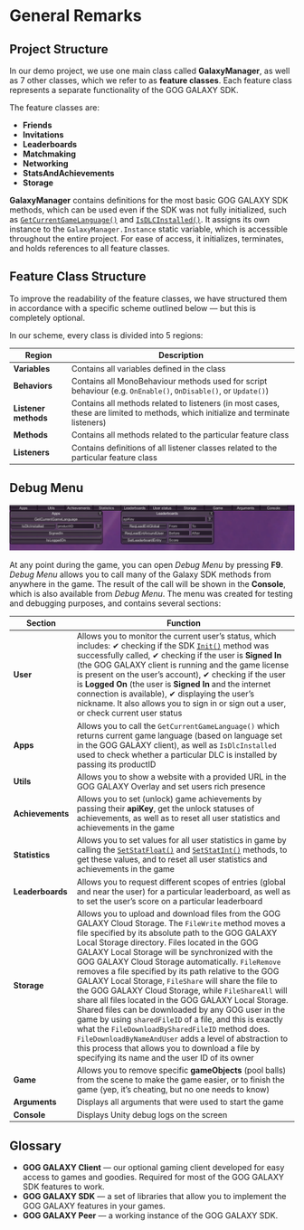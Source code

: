 # General Remarks

## Project Structure

In our demo project, we use one main class called **GalaxyManager**, as well as 7 other classes, which we refer to as **feature classes**. Each feature class represents a separate functionality of the GOG GALAXY SDK.

The feature classes are:

- **Friends**
- **Invitations**
- **Leaderboards**
- **Matchmaking**
- **Networking**
- **StatsAndAchievements**
- **Storage**

**GalaxyManager** contains definitions for the most basic GOG GALAXY SDK methods, which can be used even if the SDK was not fully initialized, such as [`GetCurrentGameLanguage()`](https://docs.gog.com/galaxyapi/classgalaxy_1_1api_1_1IApps.html#a3f9c65577ba3ce08f9addb81245fa305) and [`IsDLCInstalled()`](https://docs.gog.com/galaxyapi/classgalaxy_1_1api_1_1IApps.html#a46fbdec6ec2e1b6d1a1625ba157d3aa2). It assigns its own instance to the `GalaxyManager.Instance` static variable, which is accessible throughout the entire project. For ease of access, it initializes, terminates, and holds references to all feature classes.

## Feature Class Structure

To improve the readability of the feature classes, we have structured them in accordance with a specific scheme outlined below — but this is completely optional.

In our scheme, every class is divided into 5 regions:

| **Region**           | Description                                                  |
| -------------------- | ------------------------------------------------------------ |
| **Variables**        | Contains all variables defined in the class                  |
| **Behaviors**        | Contains all MonoBehaviour methods used for script behaviour (e.g. `OnEnable()`, `OnDisable()`, or `Update()`) |
| **Listener methods** | Contains all methods related to listeners (in most cases, these are limited to methods, which initialize and terminate listeners) |
| **Methods**          | Contains all methods related to the particular feature class |
| **Listeners**        | Contains definitions of all listener classes related to the particular feature class |

## Debug Menu

![Debug Menu](_assets/demo-debug-menu.png)

At any point during the game, you can open *Debug Menu* by pressing **F9**. *Debug Menu* allows you to call many of the Galaxy SDK methods from anywhere in the game. The result of the call will be shown in the **Console**, which is also available from *Debug Menu*. The menu was created for testing and debugging purposes, and contains several sections:

| **Section**      | Function                                                     |
| ---------------- | ------------------------------------------------------------ |
| **User**  | Allows you to monitor the current user’s status, which includes: ✔︎ checking if the SDK [`Init()`](https://docs.gog.com/galaxyapi/group__Peer.html#ga7d13610789657b6aebe0ba0aa542196f) method was successfully called, ✔︎ checking if the user is **Signed In** (the GOG GALAXY client is running and the game license is present on the user’s account), ✔︎ checking if the user is **Logged On** (the user is **Signed In** and the internet connection is available), ✔︎ displaying the user’s nickname. It also allows you to sign in or sign out a user, or check current user status |
| **Apps**         | Allows you to call the `GetCurrentGameLanguage()` which returns current game language (based on language set in the GOG GALAXY client), as well as `IsDlcInstalled` used to check whether a particular DLC is installed by passing its productID |
| **Utils**        | Allows you to show a website with a provided URL in the GOG GALAXY Overlay and set users rich presence |
| **Achievements** | Allows you to set (unlock) game achievements by passing their **apiKey**, get the unlock statuses of achievements, as well as to reset all user statistics and achievements in the game |
| **Statistics**   | Allows you to set values for all user statistics in game by calling the [`SetStatFloat()`](https://docs.gog.com/galaxyapi/classgalaxy_1_1api_1_1IStats.html#adefd43488e071c40dc508d38284a1074) and [`SetStatInt()`](https://docs.gog.com/galaxyapi/classgalaxy_1_1api_1_1IStats.html#ab6e6c0a170b7ffcab82f1718df355814) methods, to get these values, and to reset all user statistics and achievements in the game |
| **Leaderboards** | Allows you to request different scopes of entries (global and near the user) for a particular leaderboard, as well as to set the user’s score on a particular leaderboard |
| **Storage** | Allows you to upload and download files from the GOG GALAXY Cloud Storage. The `FileWrite` method moves a file specified by its absolute path to the GOG GALAXY Local Storage directory. Files located in the GOG GALAXY Local Storage will be synchronized with the GOG GALAXY Cloud Storage automatically. `FileRemove` removes a file specified by its path relative to the GOG GALAXY Local Storage, `FileShare` will share the file to the GOG GALAXY Cloud Storage, while `FileShareAll` will share all files located in the GOG GALAXY Local Storage. Shared files can be downloaded by any GOG user in the game by using `sharedFileID` of a file, and this is exactly what the `FileDownloadBySharedFileID` method does. `FileDownloadByNameAndUser` adds a level of abstraction to this process that allows you to download a file by specifying its name and the user ID of its owner |
| **Game**         | Allows you to remove specific **gameObjects** (pool balls) from the scene to make the game easier, or to finish the game (yep, it’s cheating, but no one needs to know) |
| **Arguments**    | Displays all arguments that were used to start the game      |
| **Console**      | Displays Unity debug logs on the screen                      |

## Glossary

- **GOG GALAXY Client** — our optional gaming client developed for easy access to games and goodies. Required for most of the GOG GALAXY SDK features to work.
- **GOG GALAXY SDK** — a set of libraries that allow you to implement the GOG GALAXY features in your games.
- **GOG GALAXY Peer** — a working instance of the GOG GALAXY SDK.
